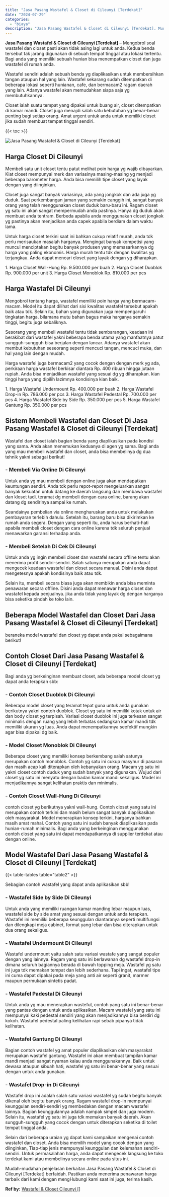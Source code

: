 ```yaml
---
title: "Jasa Pasang Wastafel & Closet di Cileunyi [Terdekat]"
date: "2024-07-29"
categories: 
  - "biaya"
description: "Jasa Pasang Wastafel & Closet di Cileunyi [Terdekat]. Mudah-mudahan penjelasan berkaitan Jasa Pasang Wastafel & Closet di Cileunyi [Terdekat] berfaidah. Pa..."
---
```


**Jasa Pasang Wastafel & Closet di Cileunyi \[Terdekat\]** – Mengobrol soal wastafel dan closet pasti akan tidak asing lagi untuk anda. Kedua benda tersebut tak jarang digunakan di sebuah tempat tinggal atau lokasi tertentu. Bagi anda yang memiliki sebuah hunian bisa menempatkan closet dan juga wastafel di rumah anda.

Wastafel sendiri adalah sebuah benda yg diaplikasikan untuk membersihkan tangan ataupun hal yang lain. Wastafel sekarang sudah ditempatkan di beberapa lokasi seperti hunianan, cafe, dan bermacam2 ragam daerah yang lain. Adanya wastafel akan memudahkan siapa saja yg membutuhkannya.

Closet ialah suatu tempat yang dipakai untuk buang air, closet ditempatkan di kamar mandi. Closet juga menajdi salah satu kebutuhan yg benar-benar penting bagi setiap orang. Amat urgent untuk anda untuk memiliki closet jika sudah membuat tempat tinggal sendiri.

{{< toc >}}

![Jasa Pasang Wastafel & Closet di Cileunyi [Terdekat]](/images/wastafel-closet-murah23.png)

## Harga Closet Di Cileunyi

Membeli satu unit closet tentu patut melihat poin harga yg wajib dibayarkan. Kiat closet mempunyai merk dan variasinya masing-masing yg menjadi beberapa barometer harga. Anda bisa memilih tipe closet yang layak dengan yang diinginkan.

Closet juga sangat banyak variasinya, ada yang jongkok dan ada juga yg duduk. Saat perkembangan jaman yang semakin canggih ini, sangat banyak orang yang telah menggunakan closet duduk baru-baru ini. Ragam closet yg satu ini akan sangat mempermudah anda pastinya. Hanya dg duduk akan membuat anda tentram. Berbeda apabila anda menggunakan closet jongkok yg pastinya akan menjadikan anda capek apabila berdiam dalam waktu lama.

Untuk harga closet terkini saat ini bahkan cukup relatif murah, anda tdk perlu merisaukan masalah harganya. Mengingat banyak kompetisi yang muncul menciptakan begitu banyak produsen yang memasarkannya dg harga yang paling ekonomis. Harga murah tentu tdk dengan kwalitas yg terjangkau. Anda dapat mencari closet yang layak dengan yg diharapkan.

1\. Harga Closet Wall-Hung Rp. 9.500.000 per buah 2. Harga Closet Duoblok Rp. 900.000 per unit 3. Harga Closet Monoblok Rp. 810.000 per pcs

## Harga Wastafel Di Cileunyi

Mengobrol tentang harga, wastafel memiliki poin harga yang bermacam-macam. Model itu dapat dilihat dari sisi kwalitas wastafel tersebut apakah baik atau tdk. Selain itu, bahan yang digunakan juga mempengaruhi tingkatan harga. bilamana mutu bahan bagus maka harganya semakin tinggi, begitu juga sebaliknya.

Sesorang yang membeli wastafel tentu tidak sembarangan, keadaan ini berakibat dari wastafel yakni beberapa benda utama yang manfaatnya patut sungguh-sungguh bisa berjalan dengan lancar. Adanya wastafel akan membut kebutuhan seseorang seperti mencuci tangan, mencuci muka, dan hal yang lain dengan mudah.

Harga wastafel juga bermacam2 yang cocok dengan dengan merk yg ada, perkiraan harga wastafel berkisar diantara Rp. 400 ribuan hingga jutaan rupiah. Anda bisa menjadikan wastafel yang sesuai dg yg diharapkan. kian tinggi harga yang dipilih lazimnya kondisinya kian baik.

1\. Harga Wastafel Undermount Rp. 400.000 per buah 2. Harga Wastafel Drop-in Rp. 786.000 per pcs 3. Harga Wastafel Pedestal Rp. 700.000 per pcs 4. Harga Wastafel Side by Side Rp. 350.000 per pcs 5. Harga Wastafel Gantung Rp. 350.000 per pcs

## Sistem Membeli Wastafel dan Closet Di Jasa Pasang Wastafel & Closet di Cileunyi \[Terdekat\]

Wastafel dan closet ialah bagian benda yang diaplikasikan pada kondisi yang sama. Anda akan menemukan keduanya di agen yg sama. Bagi anda yang mau membeli wastafel dan closet, anda bisa membelinya dg dua tehnik yakni sebagai berikut!

### \- Membeli Via Online Di Cileunyi

Untuk anda yg mau membeli dengan online juga akan mendapatkan keuntungan sendiri. Anda tdk perlu repot-repot mengeluarkan sangat banyak kekuatan untuk datang ke daerah langsung dan membawa wastafel dan kloset tadi. teramat dg membeli dengan cara online, barang akan datang dg sendirinya sampai ke rumah.

Seandainya pembelian via online mengharuskan anda untuk melakukan pembayaran terlebih dahulu. Setelah itu, barang baru bisa dikirimkan ke rumah anda segera. Dengan yang seperti itu, anda harus berhati-hati apabila membeli closet dengan cara online karena tdk seluruh penjual menawarkan garansi terhadap anda.

### \- Membeli Setelah Di Cek Di Cileunyi

Untuk anda yg ingin membeli closet dan wastafel secara offline tentu akan menerima profit sendiri-sendiri. Salah satunya merupakan anda dapat mengecek keadaan wastafel dan closet secara manual. Disini anda dapat mengetesnya apakah kondisinya baik atau tdk.

Selain itu, membeli secara biasa juga akan membikin anda bisa meminta penawaran secara offline. Disini anda dapat menawar harga closet dan wastafel kepada penjualnya. jika anda tidak yang layak dg dengan harganya bisa seketika pindah ke toko lain.

## Beberapa Model Wastafel dan Closet Dari Jasa Pasang Wastafel & Closet di Cileunyi \[Terdekat\]

beraneka model wastafel dan closet yg dapat anda pakai sebagaimana berikut!

## Contoh Closet Dari Jasa Pasang Wastafel & Closet di Cileunyi \[Terdekat\]

Bagi anda yg berkeinginan membuat closet, ada beberapa model closet yg dapat anda terapkan sbb:

### \- Contoh Closet Duoblok Di Cileunyi

Beberapa model closet yang teramat tepat guna untuk anda gunakan berikutnya yakni contoh duoblok. Closet yg satu ini memiliki kotak untuk air dan body closet yg terpisah. Variasi closet duoblok ini juga terkesan sangat minimalis dengan ruang yang lebih terbatas sedangkan kamar mandi tdk memiliki ukuran yg luas. Anda dapat menempatkannya seefektif mungkin agar bisa dipakai dg baik.

### \- Model Closet Monoblok Di Cileunyi

Beberapa closet yang memiliki konsep berkembang salah satunya merupakan contoh monoblok. Contoh yg satu ini cukup masyhur di pasaran dan masih acap kali diterapkan oleh kebanyakan orang. Macam yg satu ini yakni closet contoh duduk yang sudah banyak yang digunakan. Wujud dari closet yg satu ini menyatu dengan badan kamar mandi sekaligus. Model ini menjadikannya sangat kelihatan praktis dan minimalis.

### \- Contoh Closet Wall-Hung Di Cileunyi

contoh closet yg berikutnya yakni wall-hung. Contoh closet yang satu ini merupakan contoh terkini dan masih belum sangat banyak diaplikasikan oleh masyarakat. Model menerapkan konsep terkini, harganya bahkan masih amat mahal. Contoh yang satu ini sudah banyak diaplikasikan pada hunian-rumah minimalis. Bagi anda yang berkeinginan menggunakan contoh closet yang satu ini dapat mendapatkannya di supplier terdekat atau dengan online.

## Model Wastafel Dari Jasa Pasang Wastafel & Closet di Cileunyi \[Terdekat\]

{{< table-tables table="table2" >}}

Sebagian contoh wastafel yang dapat anda aplikasikan sbb!

### \- Wastafel Side by Side Di Cileunyi

Untuk anda yang memiliki ruangan kamar manding lebar maupun luas, wastafel side by side amat yang sesuai dengan untuk anda terapkan. Wastafel ini memiliki beberapa keunggulan diantaranya seperti multifungsi dan dilengkapi meja cabinet, format yang lebar dan bisa diterapkan untuk dua orang sekaligus.

### \- Wastafel Undermount Di Cileunyi

Wastafel undermount yaitu salah satu variasi wastafe yang sangat populer dengan yang lainnya. Ragam yang satu ini berlawanan dg wastafel drop-in dimana seluruh bagiannya berada di bawah topping meja. Wastafel yg satu ini juga tdk memakan tempat dan lebih sederhana. Tapi ingat, wastafel tipe ini cuma dapat dipakai pada meja yang anti air seperti granit, marmer maupun permukaan sintetis padat.

### \- Wastafel Padestal Di Cileunyi

Untuk anda yg mau menerapkan wasteful, contoh yang satu ini benar-benar yang pantas dengan untuk anda aplikasikan. Macam wastafel yang satu ini mempunyai kaki pedestal sendiri yang akan menjadikannya bisa berdiri dg kokoh. Wastafel pedestal paling kelihatan rapi sebab pipanya tidak kelihatan.

### \- Wastafel Gantung Di Cileunyi

Bagian contoh wastafel yg amat populer diaplikasikan oleh masyarakat merupakan wastafel gantung. Wastafel ini akan membuat tampilan kamar mandi menjadi sangat nyaman kalau anda menggunakannya. Baik untuk dewasa ataupun sibuah hati, wastafel yg satu ini benar-benar yang sesuai dengan untuk anda gunakan.

### \- Wastafel Drop-in Di Cileunyi

Wastafel drop ini adalah salah satu variasi wastafel yg sudah begitu banyak dikenal oleh begitu banyak orang. Ragam wastafel drop-in mempunyai keunggulan sendiri-sendiri yg membedakan dengan macam wastafel lainnya. Bagian keunggulannya adalah nampak simpel dan juga modern. Selain itu, wastafel yg satu ini juga tdk memakan banyak daerah. Akan sungguh-sungguh yang cocok dengan untuk diterapkan seketika di toilet tempat tinggal anda.

Selain dari beberapa uraian yg dapat kami sampaikan mengenai contoh wastafel dan closet. Anda bisa memilih model yang cocok dengan yang diinginkan, Tiap-tiap jenis mempunyai keunggulan dan kelemahan sendiri-sendiri. Untuk permasalahan harga, anda dapat mengecek langsung ke toko terdekat kami atau membelinya secara online pada situs ini.

Mudah-mudahan penjelasan berkaitan Jasa Pasang Wastafel & Closet di Cileunyi \[Terdekat\] berfaidah. Pastikan anda menerima penawaran harga terbaik dari kami dengan mengHubungi kami saat ini juga, terima kasih.

**Ref by:** [Wastafel & Closet Cileunyi []](https://id.wikipedia.org/wiki/Wastafel)
